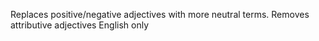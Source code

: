 Replaces positive/negative adjectives with more neutral terms.
Removes attributive adjectives
English only
